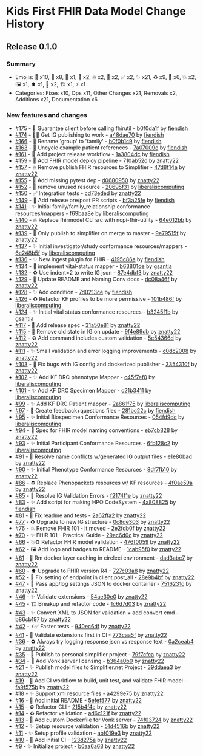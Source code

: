 # Kids First FHIR Data Model Change History

## Release 0.1.0

### Summary

- Emojis: 🐛 x10, 👷 x8, 🚚 x1, 🔧 x2, 🔥 x2, 🚧 x2, ✅ x2, ✨ x21, ♻️ x9, 📝 x6, 💥 x2, 🖼 x1, ⬆️ x1, 🐳 x2, 🏗 x1, ⚡️ x1
- Categories: Fixes x10, Ops x11, Other Changes x21, Removals x2, Additions x21, Documentation x6

### New features and changes

- [#175](https://github.com/kids-first/kf-model-fhir/pull/175) - 🐛 Guarantee client before calling fhirutil - [b0f0da1f](https://github.com/kids-first/kf-model-fhir/commit/b0f0da1f88c58ac3372296820683769daa29dc90) by [fiendish](https://github.com/fiendish)
- [#174](https://github.com/kids-first/kf-model-fhir/pull/174) - 🐛👷 Get IG publishing to work - [a48dae70](https://github.com/kids-first/kf-model-fhir/commit/a48dae702d006ac2ea0e7e768a58aed9b756e036) by [fiendish](https://github.com/fiendish)
- [#166](https://github.com/kids-first/kf-model-fhir/pull/166) - 🚚 Rename 'group' to 'family' - [b0f0b1c9](https://github.com/kids-first/kf-model-fhir/commit/b0f0b1c9770e0e109468eea4b91b3830fd4bbd39) by [fiendish](https://github.com/fiendish)
- [#163](https://github.com/kids-first/kf-model-fhir/pull/163) - 🔧 Uncycle example patient references - [7a07009e](https://github.com/kids-first/kf-model-fhir/commit/7a07009ed04e5ef3d392a6faf07c49eb2b542802) by [fiendish](https://github.com/fiendish)
- [#161](https://github.com/kids-first/kf-model-fhir/pull/161) - 👷 Add project release workflow - [1a3804dc](https://github.com/kids-first/kf-model-fhir/commit/1a3804dc39cc57b7c557c9093fdbdecfd22608d4) by [fiendish](https://github.com/fiendish)
- [#159](https://github.com/kids-first/kf-model-fhir/pull/159) - 👷 Add FHIR model deploy pipeline - [710ab52d](https://github.com/kids-first/kf-model-fhir/commit/710ab52d207faef1f5b74a3b985279815cc86f7a) by [znatty22](https://github.com/znatty22)
- [#157](https://github.com/kids-first/kf-model-fhir/pull/157) - 🔥 Remove publish FHIR resources to Simplifier - [47d8f14a](https://github.com/kids-first/kf-model-fhir/commit/47d8f14a6cd84a5407a0263083f88eb2330e866d) by [znatty22](https://github.com/znatty22)
- [#155](https://github.com/kids-first/kf-model-fhir/pull/155) - 🐛 Add missing pytest dep - [d0680950](https://github.com/kids-first/kf-model-fhir/commit/d068095040ea8f07b00e465be9f0b444d9dcd68d) by [znatty22](https://github.com/znatty22)
- [#152](https://github.com/kids-first/kf-model-fhir/pull/152) - 🚧 remove unused resource - [20695f31](https://github.com/kids-first/kf-model-fhir/commit/20695f31235abbc1b377bb434ba38d86a219970d) by [liberaliscomputing](https://github.com/liberaliscomputing)
- [#150](https://github.com/kids-first/kf-model-fhir/pull/150) - ✅ Integration tests - [cd73eded](https://github.com/kids-first/kf-model-fhir/commit/cd73eded847a947364899a1759ab9f3e5d30c10a) by [znatty22](https://github.com/znatty22)
- [#149](https://github.com/kids-first/kf-model-fhir/pull/149) - 👷 Add release pre/post PR scripts - [bf3a25fe](https://github.com/kids-first/kf-model-fhir/commit/bf3a25fe2ad37a41ce1cef1869939eb9132517ad) by [fiendish](https://github.com/fiendish)
- [#141](https://github.com/kids-first/kf-model-fhir/pull/141) - ✨ Initial family/family_relationship conformance resources/mappers - [f69baa8e](https://github.com/kids-first/kf-model-fhir/commit/f69baa8ec24c74355395cb97b898f976e1fb7355) by [liberaliscomputing](https://github.com/liberaliscomputing)
- [#140](https://github.com/kids-first/kf-model-fhir/pull/140) - 🔥 Replace fhirmodel CLI src with ncpi-fhir-utility - [64e012bb](https://github.com/kids-first/kf-model-fhir/commit/64e012bb5673fd85bbd84b99062edf791e2e1023) by [znatty22](https://github.com/znatty22)
- [#139](https://github.com/kids-first/kf-model-fhir/pull/139) - 🐛 Only publish to simplifier on merge to master - [9e79515f](https://github.com/kids-first/kf-model-fhir/commit/9e79515fdaf566fd074bde3ad7b82c8bd7b34bd5) by [znatty22](https://github.com/znatty22)
- [#137](https://github.com/kids-first/kf-model-fhir/pull/137) - ✨ Initial investigator/study conformance resources/mappers - [6e248b5f](https://github.com/kids-first/kf-model-fhir/commit/6e248b5fdebcaeedbf9e1a839dc921964fd925e1) by [liberaliscomputing](https://github.com/liberaliscomputing)
- [#136](https://github.com/kids-first/kf-model-fhir/pull/136) - ✨ New ingest plugin for FHIR - [4195c86a](https://github.com/kids-first/kf-model-fhir/commit/4195c86a179ce17acc3949c46cf3917c072f278d) by [fiendish](https://github.com/fiendish)
- [#134](https://github.com/kids-first/kf-model-fhir/pull/134) - 🚧 implement vital-status mapper - [b63801de](https://github.com/kids-first/kf-model-fhir/commit/b63801deb02252fdb8cbece507468c31caf1977c) by [gsantia](https://github.com/gsantia)
- [#132](https://github.com/kids-first/kf-model-fhir/pull/132) - ♻️ Use indent=2 to write IG json - [87e4dbf3](https://github.com/kids-first/kf-model-fhir/commit/87e4dbf397f1f8ee8bb74ab0af0ed5fff0559232) by [znatty22](https://github.com/znatty22)
- [#129](https://github.com/kids-first/kf-model-fhir/pull/129) - 📝 Update README and Naming Conv docs - [dc08a46f](https://github.com/kids-first/kf-model-fhir/commit/dc08a46f239621a338086015c5a76bba5af1ecfc) by [znatty22](https://github.com/znatty22)
- [#128](https://github.com/kids-first/kf-model-fhir/pull/128) - ✨ Add condition - [7d0213ce](https://github.com/kids-first/kf-model-fhir/commit/7d0213ced9c0292d39e38aa98f1963816e39f8ce) by [fiendish](https://github.com/fiendish)
- [#126](https://github.com/kids-first/kf-model-fhir/pull/126) - ♻️ Refactor KF profiles to be more permissive - [101b486f](https://github.com/kids-first/kf-model-fhir/commit/101b486f32532d51ebd0b9e31c57fb769b906cb7) by [liberaliscomputing](https://github.com/liberaliscomputing)
- [#124](https://github.com/kids-first/kf-model-fhir/pull/124) - ✨ Initial vital status conformance resources - [b3245f1b](https://github.com/kids-first/kf-model-fhir/commit/b3245f1b51f4a66110522f036dc46b7e034b14b2) by [gsantia](https://github.com/gsantia)
- [#117](https://github.com/kids-first/kf-model-fhir/pull/117) - 📝 Add release spec - [31a50e81](https://github.com/kids-first/kf-model-fhir/commit/31a50e813cc4c1ba7530007793c3a76b04e9bfe4) by [znatty22](https://github.com/znatty22)
- [#115](https://github.com/kids-first/kf-model-fhir/pull/115) - 🐛 Remove old state in IG on update - [9f4e89db](https://github.com/kids-first/kf-model-fhir/commit/9f4e89dbd9d1bc75f1d7b82902f047e7eb3b0d91) by [znatty22](https://github.com/znatty22)
- [#112](https://github.com/kids-first/kf-model-fhir/pull/112) - ♻️  Add command includes custom validation - [5e54366d](https://github.com/kids-first/kf-model-fhir/commit/5e54366d5e362ec2a62291bfd1fa0ac28cd088df) by [znatty22](https://github.com/znatty22)
- [#111](https://github.com/kids-first/kf-model-fhir/pull/111) - ✨ Small validation and error logging improvements - [c0dc2008](https://github.com/kids-first/kf-model-fhir/commit/c0dc2008a22f0f36ef588f4ee7665c18e622b38b) by [znatty22](https://github.com/znatty22)
- [#103](https://github.com/kids-first/kf-model-fhir/pull/103) - 🐛 Fix bugs with IG config and dockerized publisher - [3354310f](https://github.com/kids-first/kf-model-fhir/commit/3354310f2d92288b234890ac0aeb1241c71c250c) by [znatty22](https://github.com/znatty22)
- [#102](https://github.com/kids-first/kf-model-fhir/pull/102) - ✨ Add KF DRC phenotype Mapper - [c45f7ef0](https://github.com/kids-first/kf-model-fhir/commit/c45f7ef0014f65196076cc482ab8a599f7d4ccdb) by [liberaliscomputing](https://github.com/liberaliscomputing)
- [#101](https://github.com/kids-first/kf-model-fhir/pull/101) - ✨ Add KF DRC Specimen Mapper - [c21b3411](https://github.com/kids-first/kf-model-fhir/commit/c21b341116f1208e2c345ef2d0db83805afa3fb0) by [liberaliscomputing](https://github.com/liberaliscomputing)
- [#99](https://github.com/kids-first/kf-model-fhir/pull/99) - ✨ Add KF DRC Patient mapper - [2a861f75](https://github.com/kids-first/kf-model-fhir/commit/2a861f750f777448116e8a2675dd584cdcf9b5c9) by [liberaliscomputing](https://github.com/liberaliscomputing)
- [#97](https://github.com/kids-first/kf-model-fhir/pull/97) - 📝 Create feedback+questions files - [281bc22c](https://github.com/kids-first/kf-model-fhir/commit/281bc22cfa722b4f83707810455963c3172de902) by [fiendish](https://github.com/fiendish)
- [#95](https://github.com/kids-first/kf-model-fhir/pull/95) - ✨ Initial Biospecimen Conformance Resources - [054fd9dc](https://github.com/kids-first/kf-model-fhir/commit/054fd9dc02c96fbb7b2c8d22e2a89ea1082f3b82) by [liberaliscomputing](https://github.com/liberaliscomputing)
- [#94](https://github.com/kids-first/kf-model-fhir/pull/94) - 📝 Spec for FHIR model naming conventions - [eb7cb828](https://github.com/kids-first/kf-model-fhir/commit/eb7cb8282ffac6a3522045de74d959465d6200b1) by [znatty22](https://github.com/znatty22)
- [#93](https://github.com/kids-first/kf-model-fhir/pull/93) - ✨ Initial Participant Conformance Resources - [6fb128c2](https://github.com/kids-first/kf-model-fhir/commit/6fb128c208f1dfa058605d6361d101ee46131696) by [liberaliscomputing](https://github.com/liberaliscomputing)
- [#91](https://github.com/kids-first/kf-model-fhir/pull/91) - 🐛 Resolve name conflicts w/generated IG output files - [e1e80bad](https://github.com/kids-first/kf-model-fhir/commit/e1e80badea67cce561834c89f97abbd54606549b) by [znatty22](https://github.com/znatty22)
- [#90](https://github.com/kids-first/kf-model-fhir/pull/90) - ✨ Initial Phenotype Conformance Resources - [8df7fb10](https://github.com/kids-first/kf-model-fhir/commit/8df7fb1061d51692d1842264a51955f75a67571d) by [znatty22](https://github.com/znatty22)
- [#86](https://github.com/kids-first/kf-model-fhir/pull/86) - ♻️ Replace Phenopackets resources w/ KF resources - [4f0ae59a](https://github.com/kids-first/kf-model-fhir/commit/4f0ae59a6cefda4c39998dbf551ce6cd379bd5e6) by [znatty22](https://github.com/znatty22)
- [#85](https://github.com/kids-first/kf-model-fhir/pull/85) - 🔧 Resolve IG Validation Errors - [f2174f1e](https://github.com/kids-first/kf-model-fhir/commit/f2174f1eea0a263fd1e26a096e02ad7351794155) by [znatty22](https://github.com/znatty22)
- [#83](https://github.com/kids-first/kf-model-fhir/pull/83) - ✨ Add script for making HPO CodeSystem - [4a808825](https://github.com/kids-first/kf-model-fhir/commit/4a80882591685a8ba51b1bc5484af047e7d7b849) by [fiendish](https://github.com/fiendish)
- [#81](https://github.com/kids-first/kf-model-fhir/pull/81) - 🐛 Fix readme and tests - [2a62ffa2](https://github.com/kids-first/kf-model-fhir/commit/2a62ffa261d31a6a9bfa8dfcd0c867c84bd8d6ae) by [znatty22](https://github.com/znatty22)
- [#77](https://github.com/kids-first/kf-model-fhir/pull/77) - ♻️ Upgrade to new IG structure - [0c8de303](https://github.com/kids-first/kf-model-fhir/commit/0c8de3038dc4c75920fac9f430c7ddb11e8d168b) by [znatty22](https://github.com/znatty22)
- [#76](https://github.com/kids-first/kf-model-fhir/pull/76) - 💥 Remove FHIR 101 - it moved - [2e2fdb0f](https://github.com/kids-first/kf-model-fhir/commit/2e2fdb0f9e4fbbd2131c03b4f5b6fa28ab465eec) by [znatty22](https://github.com/znatty22)
- [#70](https://github.com/kids-first/kf-model-fhir/pull/70) - ✨ FHIR 101 - Practical Guide - [29ec6d0c](https://github.com/kids-first/kf-model-fhir/commit/29ec6d0c8192978453b1fe82fd933c0d1517495a) by [znatty22](https://github.com/znatty22)
- [#66](https://github.com/kids-first/kf-model-fhir/pull/66) - 💥♻️ Refactor FHIR model validation - [476f0059](https://github.com/kids-first/kf-model-fhir/commit/476f0059df49b7805a68ea163c2c4823b5a06ffe) by [znatty22](https://github.com/znatty22)
- [#62](https://github.com/kids-first/kf-model-fhir/pull/62) - 🖼 Add logo and badges to README - [1cab95f0](https://github.com/kids-first/kf-model-fhir/commit/1cab95f088efc0b599434842253c1c9b4a62e1b8) by [znatty22](https://github.com/znatty22)
- [#61](https://github.com/kids-first/kf-model-fhir/pull/61) - 👷 Rm docker layer caching in circleci environment - [dad3abc7](https://github.com/kids-first/kf-model-fhir/commit/dad3abc75c1294d010034af4f1332570327aae35) by [znatty22](https://github.com/znatty22)
- [#60](https://github.com/kids-first/kf-model-fhir/pull/60) - ⬆️ Upgrade to FHIR version R4 - [727c03a8](https://github.com/kids-first/kf-model-fhir/commit/727c03a8eb17840d4a50324aa4aa26209e45e505) by [znatty22](https://github.com/znatty22)
- [#52](https://github.com/kids-first/kf-model-fhir/pull/52) - 🐛 Fix setting of endpoint in client.post_all - [28e9b4bf](https://github.com/kids-first/kf-model-fhir/commit/28e9b4bfa7559c1bb1a1319086fe91bf53c0790f) by [znatty22](https://github.com/znatty22)
- [#47](https://github.com/kids-first/kf-model-fhir/pull/47) - 🐳 Pass app/log settings JSON to docker container - [7516231c](https://github.com/kids-first/kf-model-fhir/commit/7516231c412078d7b5f6f58b35ea604666243293) by [znatty22](https://github.com/znatty22)
- [#46](https://github.com/kids-first/kf-model-fhir/pull/46) - ✨ Validate extensions - [54ae30e0](https://github.com/kids-first/kf-model-fhir/commit/54ae30e027db6b22ad6626563201b606bc45b35b) by [znatty22](https://github.com/znatty22)
- [#45](https://github.com/kids-first/kf-model-fhir/pull/45) - 🏗 Breakup and refactor code - [1c6d7d03](https://github.com/kids-first/kf-model-fhir/commit/1c6d7d038aaffda91211657c8569ca38d1542831) by [znatty22](https://github.com/znatty22)
- [#43](https://github.com/kids-first/kf-model-fhir/pull/43) - ✨ Convert XML to JSON for validation + add convert cmd - [b86cb197](https://github.com/kids-first/kf-model-fhir/commit/b86cb197b279d8bcbf38fe32c73ee4236923aa65) by [znatty22](https://github.com/znatty22)
- [#42](https://github.com/kids-first/kf-model-fhir/pull/42) - ⚡️✅ Faster tests - [940ec6df](https://github.com/kids-first/kf-model-fhir/commit/940ec6dffac8ad900ec9bdb844270465e17ffbf5) by [znatty22](https://github.com/znatty22)
- [#41](https://github.com/kids-first/kf-model-fhir/pull/41) - 👷 Validate extensions first in CI - [773caa5f](https://github.com/kids-first/kf-model-fhir/commit/773caa5f1ad70b346e9d12598da55203c44dfd8b) by [znatty22](https://github.com/znatty22)
- [#36](https://github.com/kids-first/kf-model-fhir/pull/36) - ♻️ Always try logging response json vs response text - [0a2ceab4](https://github.com/kids-first/kf-model-fhir/commit/0a2ceab4aaabd38f0e8460149391fe3662214dab) by [znatty22](https://github.com/znatty22)
- [#35](https://github.com/kids-first/kf-model-fhir/pull/35) - 📝 Publish to personal simplifier project - [79f7cfca](https://github.com/kids-first/kf-model-fhir/commit/79f7cfcacf145c9e46b5fe9e26b9699da0f37e30) by [znatty22](https://github.com/znatty22)
- [#34](https://github.com/kids-first/kf-model-fhir/pull/34) - 🐛 Add Vonk server licensing - [b364a0b0](https://github.com/kids-first/kf-model-fhir/commit/b364a0b02ae7a982927a0aa884105dc8f1ad908a) by [znatty22](https://github.com/znatty22)
- [#21](https://github.com/kids-first/kf-model-fhir/pull/21) - ✨ Publish model files to Simplifier.net Project - [39ddaea3](https://github.com/kids-first/kf-model-fhir/commit/39ddaea3e4729937a92d0b451f0b6af0c7c74f8e) by [znatty22](https://github.com/znatty22)
- [#19](https://github.com/kids-first/kf-model-fhir/pull/19) - 👷 Add CI workflow to build, unit test, and validate FHIR model - [fa9f575b](https://github.com/kids-first/kf-model-fhir/commit/fa9f575baa33fb2e35d995a1682974fc3c921970) by [znatty22](https://github.com/znatty22)
- [#18](https://github.com/kids-first/kf-model-fhir/pull/18) - ✨ Support xml resource files - [a4299e75](https://github.com/kids-first/kf-model-fhir/commit/a4299e7533576394aba06f9b91d68186a1cf819c) by [znatty22](https://github.com/znatty22)
- [#16](https://github.com/kids-first/kf-model-fhir/pull/16) - 📝 Add initial README - [5efef577](https://github.com/kids-first/kf-model-fhir/commit/5efef577d6064ed5b71181f61bbeefb5e6f7fce8) by [znatty22](https://github.com/znatty22)
- [#15](https://github.com/kids-first/kf-model-fhir/pull/15) - ♻️ Refactor CLI - [215b4f4e](https://github.com/kids-first/kf-model-fhir/commit/215b4f4e1ed359d359c4807ff53beafeec921f7c) by [znatty22](https://github.com/znatty22)
- [#14](https://github.com/kids-first/kf-model-fhir/pull/14) - ♻️ Refactor validation - [ad6c121f](https://github.com/kids-first/kf-model-fhir/commit/ad6c121ff588221b82d1ef9d21567aee43aa65b4) by [znatty22](https://github.com/znatty22)
- [#13](https://github.com/kids-first/kf-model-fhir/pull/13) - 🐳 Add custom Dockerfile for Vonk server - [74f03724](https://github.com/kids-first/kf-model-fhir/commit/74f037249930c489e7960333886640e8cff34f8e) by [znatty22](https://github.com/znatty22)
- [#12](https://github.com/kids-first/kf-model-fhir/pull/12) - ✨ Setup resource validation - [51d4516b](https://github.com/kids-first/kf-model-fhir/commit/51d4516b7f7481bbab8c72d8b2aa771f95a45777) by [znatty22](https://github.com/znatty22)
- [#11](https://github.com/kids-first/kf-model-fhir/pull/11) - ✨ Setup profile validation - [abf019e3](https://github.com/kids-first/kf-model-fhir/commit/abf019e3ff80963f9d29e92c6fa7594e146e2ba5) by [znatty22](https://github.com/znatty22)
- [#10](https://github.com/kids-first/kf-model-fhir/pull/10) - 👷 Add initial CI - [123d275a](https://github.com/kids-first/kf-model-fhir/commit/123d275a619f41fda74543ef0ba6512f24f36997) by [znatty22](https://github.com/znatty22)
- [#9](https://github.com/kids-first/kf-model-fhir/pull/9) - ✨ Initialize project - [b6aa6a68](https://github.com/kids-first/kf-model-fhir/commit/b6aa6a682b3263aa70025a62d50bf899206b2ea6) by [znatty22](https://github.com/znatty22)